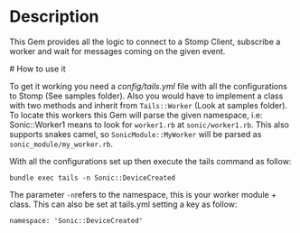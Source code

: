 # Description

This Gem provides all the logic to connect to a Stomp Client, subscribe a worker and wait for messages coming on the given event.

# How to use it

To get it working you need a *config/tails.yml* file with all the configurations to Stomp (See samples folder). Also you would have to implement a class with two methods and inherit from `Tails::Worker` (Look at samples folder). To locate this workers this Gem will parse the given namespace, i.e: Sonic::Worker1 means to look for `worker1.rb` at `sonic/worker1.rb`. This also supports snakes camel, so `SonicModule::MyWorker` will be parsed as `sonic_module/my_worker.rb`.

With all the configurations set up then execute the tails command as follow:

`bundle exec tails -n Sonic::DeviceCreated`

The parameter `-n`refers to the namespace, this is your worker module + class. This can also be set at tails.yml setting a key as follow:

```
namespace: 'Sonic::DeviceCreated'
```
